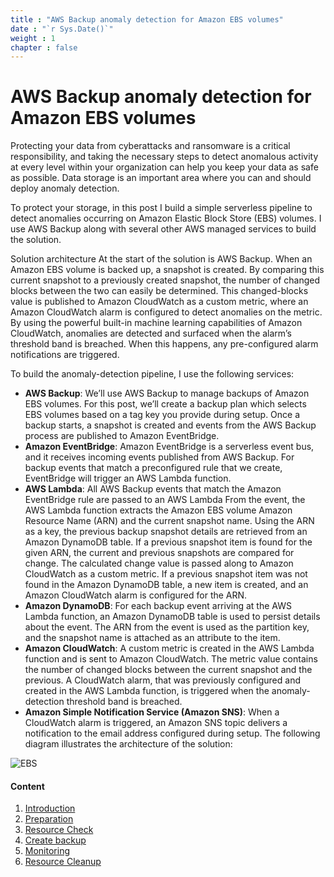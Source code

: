 ```yaml
---
title : "AWS Backup anomaly detection for Amazon EBS volumes"
date : "`r Sys.Date()`"
weight : 1
chapter : false
---
```


# AWS Backup anomaly detection for Amazon EBS volumes

Protecting your data from cyberattacks and ransomware is a critical responsibility, and taking the necessary steps to detect anomalous activity at every level within your organization can help you keep your data as safe as possible. Data storage is an important area where you can and should deploy anomaly detection.

To protect your storage, in this post I build a simple serverless pipeline to detect anomalies occurring on Amazon Elastic Block Store (EBS) volumes. I use AWS Backup along with several other AWS managed services to build the solution.

Solution architecture
At the start of the solution is AWS Backup. When an Amazon EBS volume is backed up, a snapshot is created. By comparing this current snapshot to a previously created snapshot, the number of changed blocks between the two can easily be determined. This changed-blocks value is published to Amazon CloudWatch as a custom metric, where an Amazon CloudWatch alarm is configured to detect anomalies on the metric. By using the powerful built-in machine learning capabilities of Amazon CloudWatch, anomalies are detected and surfaced when the alarm’s threshold band is breached. When this happens, any pre-configured alarm notifications are triggered.

To build the anomaly-detection pipeline, I use the following services:

- **AWS Backup**: We’ll use AWS Backup to manage backups of Amazon EBS volumes. For this post, we’ll create a backup plan which selects EBS volumes based on a tag key you provide during setup. Once a backup starts, a snapshot is created and events from the AWS Backup process are published to Amazon EventBridge.
- **Amazon EventBridge**: Amazon EventBridge is a serverless event bus, and it receives incoming events published from AWS Backup. For backup events that match a preconfigured rule that we create, EventBridge will trigger an AWS Lambda function.
- **AWS Lambda**: All AWS Backup events that match the Amazon EventBridge rule are passed to an AWS Lambda From the event, the AWS Lambda function extracts the Amazon EBS volume Amazon Resource Name (ARN) and the current snapshot name. Using the ARN as a key, the previous backup snapshot details are retrieved from an Amazon DynamoDB table. If a previous snapshot item is found for the given ARN, the current and previous snapshots are compared for change. The calculated change value is passed along to Amazon CloudWatch as a custom metric. If a previous snapshot item was not found in the Amazon DynamoDB table, a new item is created, and an Amazon CloudWatch alarm is configured for the ARN.
- **Amazon DynamoDB**: For each backup event arriving at the AWS Lambda function, an Amazon DynamoDB table is used to persist details about the event. The ARN from the event is used as the partition key, and the snapshot name is attached as an attribute to the item.
- **Amazon CloudWatch**: A custom metric is created in the AWS Lambda function and is sent to Amazon CloudWatch. The metric value contains the number of changed blocks between the current snapshot and the previous. A CloudWatch alarm, that was previously configured and created in the AWS Lambda function, is triggered when the anomaly-detection threshold band is breached.
- **Amazon Simple Notification Service (Amazon SNS)**: When a CloudWatch alarm is triggered, an Amazon SNS topic delivers a notification to the email address configured during setup.
The following diagram illustrates the architecture of the solution:

![EBS](/images/1/0007.png?featherlight=false&width=60pc)

#### Content

1. [Introduction](1-Introduce/)
2. [Preparation](2-Prerequiste/)
3. [Resource Check](3-Checkresource/)
4. [Create backup](4-Createbackup/)
5. [Monitoring](5-Monitoring/)
6. [Resource Cleanup](6-cleanup/)
